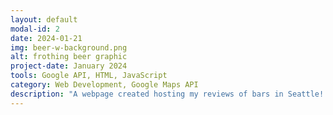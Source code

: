 ```yaml
---
layout: default
modal-id: 2
date: 2024-01-21
img: beer-w-background.png
alt: frothing beer graphic
project-date: January 2024
tools: Google API, HTML, JavaScript
category: Web Development, Google Maps API
description: "A webpage created hosting my reviews of bars in Seattle! <a href='https://ltechiburu.github.io/2mas/drinkseattle.html' target='_blank' style='color: blue;'><b><i> Check it out.</i></b></a>"
---
```


